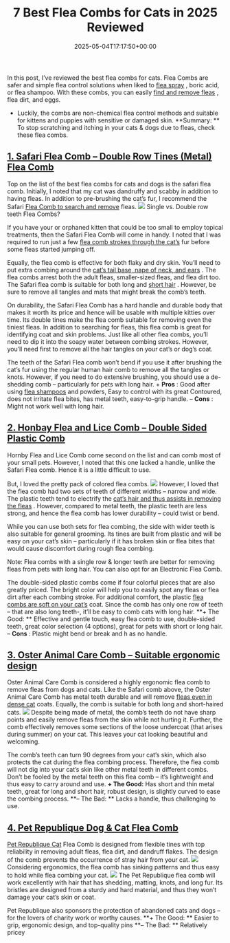 ﻿---
layout: post
title: 7 Best Flea Combs for Cats in 2025 Reviewed
date: '2025-05-04T17:17:50+00:00'
categories:
- Fleas
- Product Reviews
tags: []
slug: /best-flea-comb-for-cats/
lastmod: 2025-05-07T12:21:23+03:00
---

In this post, I’ve reviewed the
best flea combs
for cats.
Flea Combs are safer and simple flea control solutions when liked to
[flea spray](https://pestpolicy.com/best-flea-spray-for-yard/)
, boric acid, or flea shampoo.
With these combs, you can easily
[find and remove fleas](https://pestpolicy.com/how-to-use-a-flea-comb/)
, flea dirt, and eggs.
- Luckily, the combs are non-chemical flea control methods and suitable for kittens and puppies with sensitive or damaged skin.
**Summary: **
To stop scratching and itching in your cats & dogs due to fleas, check these flea combs.
## [1. Safari Flea Comb – Double Row Tines (Metal) Flea Comb](https://www.amazon.com/dp/B0002RJMAK/?tag=p-policy-20)
Top on the list of the best flea combs for cats and dogs is the safari flea comb. Initially, I noted that my cat was
dandruffy and scabby in addition to having fleas. In addition to pre-brushing the cat’s fur, I recommend the Safari
[Flea Comb to search and remove](https://pestpolicy.com/does-salt-kill-fleas/)
fleas.
![](/assets/img/e/ir)
Single vs. Double row teeth Flea Combs?

If you have your or orphaned kitten that could be too small to employ topical treatments, then the Safari Flea Comb will come in handy. I noted that I was required to run just a few
[flea comb strokes through the cat’s](https://pestpolicy.com/best-flea-treatment-for-cats/)
fur before some fleas started jumping off.

Equally, the flea comb is effective for both flaky and dry skin. You’ll need to put extra combing around the
[cat’s tail base, nape of neck, and ears](https://pestpolicy.com/best-medicine-for-ear-mites-in-cats/)
. The flea combs arrest both the adult fleas, smaller-sized fleas, and flea dirt too. The Safari flea comb is suitable for both long and
[short hair](https://pestpolicy.com/best-dog-brush-for-short-hair-shedding/)
. However, be sure to remove all tangles and mats that might break the comb’s teeth.

On durability, the Safari Flea Comb has a hard handle and durable body that makes it worth its price and hence will be usable with multiple kitties over time. Its double tines make the flea comb suitable for removing even the tiniest fleas. In addition to searching for fleas, this flea comb is great for identifying coat and skin problems. Just like all other flea combs, you’ll need to dip it into the soapy water between combing strokes. However, you’ll need first to remove all the hair tangles on your cat’s or dog’s coat.

The teeth of the Safari Flea comb won’t bend if you use it after brushing the cat’s fur using the regular human hair comb to remove all the tangles or knots. However, if you need to do extensive brushing, you should use a de-shedding comb – particularly for pets with long hair.
+
**Pros**
: Good after using
[flea shampoos](https://pestpolicy.com/best-flea-shampoo-for-cats/)
and powders, Easy to control with its great Contoured, does not irritate flea bites, has metal teeth, easy-to-grip handle.
–
**Cons**
: Might not work well with long hair.
## [2. Honbay Flea and Lice Comb – Double Sided Plastic Comb](https://www.amazon.com/dp/B01K14DKA6/?tag=p-policy-20)
Hornby Flea and Lice Comb come second on the list and can comb most of your small pets. However, I noted that this one lacked a handle, unlike the Safari Flea comb. Hence it is a little difficult to use.

But, I loved the pretty pack of colored flea combs.
![](/assets/img/e/ir)
However, I loved that the flea comb had two sets of teeth of different widths – narrow and wide. The plastic teeth tend to electrify the
[cat’s hair and thus assists in removing the fleas](https://pestpolicy.com/best-flea-drops-for-cats/)
. However, compared to metal teeth, the plastic teeth are less strong, and hence the flea comb has lower durability – could twist or bend.

While you can use both sets for flea combing, the side with wider teeth is also suitable for general grooming. Its tines are built from plastic and will be easy on your cat’s skin – particularly if it has broken skin or flea bites that would cause discomfort during rough flea combing.

Note: Flea combs with a single row & longer teeth are better for removing fleas from pets with long hair. You can also opt for an Electronic Flea Comb.

The double-sided plastic combs come if four colorful pieces that are also greatly priced. The bright color will help you to easily spot any fleas or flea dirt after each combing stroke. For additional comfort, the plastic
[flea combs are soft on your cat’s](https://pestpolicy.com/best-flea-collar-for-cats/)
coat. Since the comb has only one row of teeth – that are also long teeth-, it’ll be easy to comb cats with long hair.
**+ The Good: **
Effective and gentle touch, easy flea comb to use, double-sided teeth, great color selection (4 options), great for pets with short or long hair.
–
**Cons**
: Plastic
might bend or break and h
as no handle.
## [3. Oster Animal Care Comb – Suitable ergonomic design](https://www.amazon.com/dp/B00IMJ0286/?tag=p-policy-20)
Oster Animal Care Comb is considered a highly ergonomic flea comb to remove fleas from dogs and cats. Like the Safari comb above, the Oster Animal Care Comb has metal teeth durable and will remove
[fleas even in dense cat](https://pestpolicy.com/diatomaceous-earth-for-fleas-on-cats/)
coats. Equally, the comb is suitable for both long and short-haired cats.
![](/assets/img/e/ir)
Despite being made of metal, the comb’s teeth do not have sharp points and easily remove fleas from the skin while not hurting it. Further, the comb effectively removes some sections of the loose undercoat (that arises during summer) on your cat. This leaves your cat looking beautiful and welcoming.

The comb’s teeth can turn 90 degrees from your cat’s skin, which also protects the cat during the flea combing process. Therefore, the flea comb will not dig into your cat’s skin like other metal teeth in different combs. Don’t be fooled by the metal teeth on this flea comb – it’s lightweight and thus easy to carry around and use.
**+ The Good:**
Has short and thin metal teeth, great for long and short hair, robust design, is slightly curved to ease the combing process.
**– The Bad: **
Lacks a handle, thus challenging to use.
## [4. Pet Republique Dog & Cat Flea Comb](https://www.amazon.com/dp/B01MF7SBG2/?tag=p-policy-20)
[Pet Republique Cat](https://pestpolicy.com/what-is-blep-in-pets-cats-and-dogs/)
Flea Comb is designed from flexible tines with top reliability in removing adult fleas, flea dirt, and dandruff flakes. The design of the comb prevents the occurrence of stray hair from your cat.
![](/assets/img/e/ir)
Considering ergonomics, the flea comb has sinking patterns and thus easy to hold while flea combing your cat.
![](/assets/img/e/ir)
The Pet Republique flea comb will work excellently with hair that has shedding, matting, knots, and long fur. Its bristles are designed from a sturdy and hard material, and thus they won’t damage your cat’s skin or coat.

Pet Republique also sponsors the protection of abandoned cats and dogs – for the lovers of charity work or worthy causes.
**+ The Good: **
Easier to grip, ergonomic design, and top-quality pins
**– The Bad: **
Relatively pricey